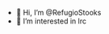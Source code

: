 - 👋 Hi, I’m @RefugioStooks
- 👀 I’m interested in lrc
<!---
RefugioStooks/RefugioStooks is a ✨ special ✨ repository because its `README.md` (this file) appears on your GitHub profile.
You can click the Preview link to take a look at your changes.
--->
